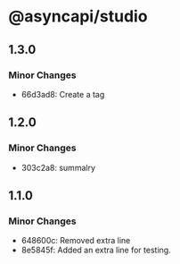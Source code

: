 # @asyncapi/studio

## 1.3.0

### Minor Changes

- 66d3ad8: Create a tag

## 1.2.0

### Minor Changes

- 303c2a8: summalry

## 1.1.0

### Minor Changes

- 648600c: Removed extra line
- 8e5845f: Added an extra line for testing.
